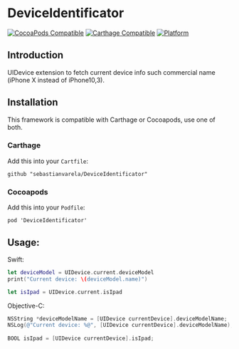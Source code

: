 # DeviceIdentificator

[![CocoaPods Compatible](https://img.shields.io/cocoapods/v/DeviceIdentificator.svg)](https://img.shields.io/cocoapods/v/DeviceIdentificator.svg)
[![Carthage Compatible](https://img.shields.io/badge/Carthage-compatible-4BC51D.svg?style=flat)](https://github.com/Carthage/Carthage)
[![Platform](https://img.shields.io/cocoapods/p/DeviceIdentificator.svg?style=flat)](http://cocoadocs.org/docsets/DeviceIdentificator)

## Introduction
UIDevice extension to fetch current device info such commercial name (iPhone X instead of iPhone10,3).

## Installation
This framework is compatible with Carthage or Cocoapods, use one of both.
### Carthage
Add this into your `Cartfile`:
```ogdl
github "sebastianvarela/DeviceIdentificator" 
```
### Cocoapods
Add this into your `Podfile`:
```ogdl
pod 'DeviceIdentificator' 
```

## Usage:
Swift:
```Swift
let deviceModel = UIDevice.current.deviceModel
print("Current device: \(deviceModel.name)")

let isIpad = UIDevice.current.isIpad
```

Objective-C:
```Objective-C
NSString *deviceModelName = [UIDevice currentDevice].deviceModelName;
NSLog(@"Current device: %@", [UIDevice currentDevice].deviceModelName);
    
BOOL isIpad = [UIDevice currentDevice].isIpad;
```
